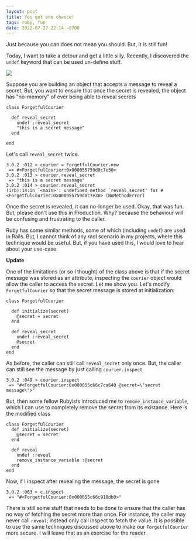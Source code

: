 ```yaml
---
layout: post
title: You got one chance!
tags: ruby, fun
date: 2022-07-27 22:14 -0700
---
```

Just because you can does not mean you should. But, it is still fun!

Today, I want to take a detour and get a little silly. Recently, I discovered the `undef` 
keyword that can be used un-define stuff.


![](https://media.giphy.com/media/AlEp8Fj45KPLO/giphy.gif)

Suppose you are building an object that accepts a message to reveal a secret. But, you want to ensure that
once the secret is revealed, the object has "no-memory" of ever being able to reveal
secrets


```
class ForgetfulCourier

  def reveal_secret
    undef :reveal_secret
    "this is a secret message"
  end

end
```

Let's call `reveal_secret` twice.

```
3.0.2 :012 > courier = ForgetfulCourier.new
 => #<ForgetfulCourier:0x000055759d0c7e30>
3.0.2 :013 > courier.reveal_secret
 => "this is a secret message"
3.0.2 :014 > courier.reveal_secret
(irb):14:in `<main>': undefined method `reveal_secret' for #<ForgetfulCourier:0x000055759d0c7e30> (NoMethodError)
```

Once the secret is revealed, it can no-longer be used. Okay, that was fun. But, please don't use this in Production. Why? because the behaviour will be
confusing and frustrating to the caller. 

Ruby has some similar methods, some of which (including `undef`) are used in Rails. But, I cannot
think of any _real_ scenario in my projects, where this technique would be useful. But, if you have used this, I would love to hear about your use-case.

__Update__

One of the limitations (or so I thought) of the class above is that if the secret message was stored as an attribute, inspecting the `courier` object
would allow the caller to access the secret. Let me show you. Let's modify `ForgetfulCourier` so that the secret message is stored at initialization:

```
class ForgetfulCourier

  def initialize(secret)
    @secret = secret
  end

  def reveal_secret
    undef :reveal_secret
    @secret
  end
end
```

As before, the caller can still call `reveal_secret` only once. But, the caller can still see the message by just calling `courier.inspect`

```
3.0.2 :049 > courier.inspect
 => "#<ForgetfulCourier:0x000055c66c7ca640 @secret=\"secret message\">"
```

But, then some fellow Rubyists introduced me to `remove_instance_variable`, which I can use to completely remove the secret from its existance. Here is the modified class

```
class ForgetfulCourier
  def initialize(secret)
    @secret = secret
  end

  def reveal
    undef :reveal
    remove_instance_variable :@secret
  end
end
```

Now, if I inspect after revealing the message, the secret is gone

```
3.0.2 :063 > c.inspect
 => "#<ForgetfulCourier:0x000055c66c910db0>"
```

There is still some stuff that needs to be done to ensure that the caller has no way of fetching the secret more than once. For instance, the caller may never call
`reveal`; instead only call inspect to fetch the value. It is possible to use the same techniques discussed above to make our `ForgetfulCourier` more secure. I will leave
that as an exercise for the reader.